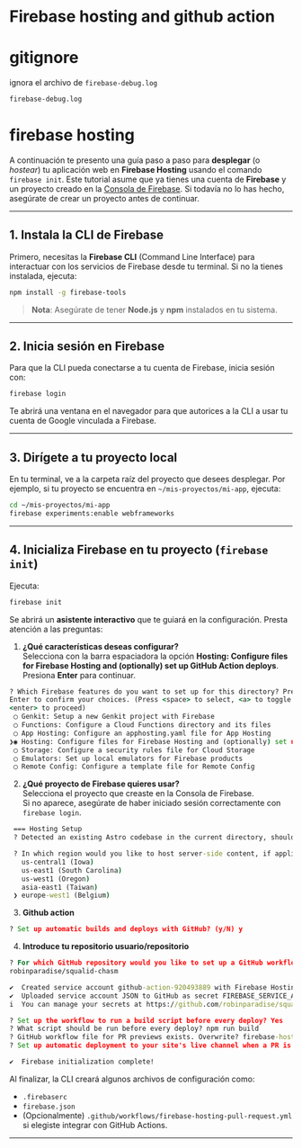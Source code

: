 # Firebase hosting and github action

# gitignore

ignora el archivo de `firebase-debug.log`
  
  ```txt
  firebase-debug.log
  ```
# firebase hosting
A continuación te presento una guía paso a paso para **desplegar** (o _hostear_) tu aplicación web en **Firebase Hosting** usando el comando `firebase init`. Este tutorial asume que ya tienes una cuenta de **Firebase** y un proyecto creado en la [Consola de Firebase](https://console.firebase.google.com/). Si todavía no lo has hecho, asegúrate de crear un proyecto antes de continuar.

---

## **1. Instala la CLI de Firebase**

Primero, necesitas la **Firebase CLI** (Command Line Interface) para interactuar con los servicios de Firebase desde tu terminal. Si no la tienes instalada, ejecuta:

```bash
npm install -g firebase-tools
```

> **Nota**: Asegúrate de tener **Node.js** y **npm** instalados en tu sistema.

---

## **2. Inicia sesión en Firebase**

Para que la CLI pueda conectarse a tu cuenta de Firebase, inicia sesión con:

```bash
firebase login
```

Te abrirá una ventana en el navegador para que autorices a la CLI a usar tu cuenta de Google vinculada a Firebase.

---

## **3. Dirígete a tu proyecto local**

En tu terminal, ve a la carpeta raíz del proyecto que desees desplegar. Por ejemplo, si tu proyecto se encuentra en `~/mis-proyectos/mi-app`, ejecuta:

```bash
cd ~/mis-proyectos/mi-app
firebase experiments:enable webframeworks
```

---

## **4. Inicializa Firebase en tu proyecto (`firebase init`)**

Ejecuta:

```bash
firebase init
```

Se abrirá un **asistente interactivo** que te guiará en la configuración. Presta atención a las preguntas:



1. **¿Qué características deseas configurar?**  
   Selecciona con la barra espaciadora la opción **Hosting: Configure files for Firebase Hosting and (optionally) set up GitHub Action deploys**.  
   Presiona **Enter** para continuar.
```cmd
? Which Firebase features do you want to set up for this directory? Press Space to select features, then 
Enter to confirm your choices. (Press <space> to select, <a> to toggle all, <i> to invert selection, and 
<enter> to proceed)
 ◯ Genkit: Setup a new Genkit project with Firebase
 ◯ Functions: Configure a Cloud Functions directory and its files
 ◯ App Hosting: Configure an apphosting.yaml file for App Hosting
❯◉ Hosting: Configure files for Firebase Hosting and (optionally) set up GitHub Action deploys
 ◯ Storage: Configure a security rules file for Cloud Storage
 ◯ Emulators: Set up local emulators for Firebase products
 ◯ Remote Config: Configure a template file for Remote Config
```

 2. **¿Qué proyecto de Firebase quieres usar?**  
    Selecciona el proyecto que creaste en la Consola de Firebase.  
    Si no aparece, asegúrate de haber iniciado sesión correctamente con `firebase login`.

```cmd
 === Hosting Setup
 ? Detected an existing Astro codebase in the current directory, should we use this? Yes
```
```cmd
 ? In which region would you like to host server-side content, if applicable? 
   us-central1 (Iowa) 
   us-east1 (South Carolina) 
   us-west1 (Oregon) 
   asia-east1 (Taiwan) 
 ❯ europe-west1 (Belgium) 
 ```
 3. **Github action**
 ```cmd
 ? Set up automatic builds and deploys with GitHub? (y/N) y
 ```

 4. **Introduce tu repositorio usuario/repositorio**

 ```cmd
 ? For which GitHub repository would you like to set up a GitHub workflow? (format: user/repository) 
 robinparadise/squalid-chasm

 ✔  Created service account github-action-920493889 with Firebase Hosting admin permissions.
 ✔  Uploaded service account JSON to GitHub as secret FIREBASE_SERVICE_ACCOUNT_EPHEMERA_DAM.
 i  You can manage your secrets at https://github.com/robinparadise/squalid-chasm/settings/secrets.

 ? Set up the workflow to run a build script before every deploy? Yes
 ? What script should be run before every deploy? npm run build
 ? GitHub workflow file for PR previews exists. Overwrite? firebase-hosting-pull-request.yml Y
 ? Set up automatic deployment to your site's live channel when a PR is merged? (Y/n) Y

 ✔  Firebase initialization complete!
 ```

Al finalizar, la CLI creará algunos archivos de configuración como:  
- `.firebaserc`  
- `firebase.json`  
- (Opcionalmente) `.github/workflows/firebase-hosting-pull-request.yml` si elegiste integrar con GitHub Actions.

---
